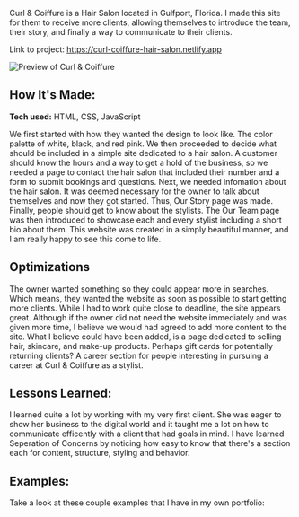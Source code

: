 Curl & Coiffure is a Hair Salon located in Gulfport, Florida. I made this site for them to receive more clients, allowing themselves to introduce the team, their story, and finally a way to communicate to their clients.

Link to project: https://curl-coiffure-hair-salon.netlify.app

![Preview of Curl & Coiffure](https://cristianroblero.netlify.app/images/fulls/curl-coiffure-hair-salon.png)

## How It's Made:

**Tech used:** HTML, CSS, JavaScript

We first started with how they wanted the design to look like. The color palette of white, black, and red pink. We then proceeded to decide what should be included in a simple site dedicated to a hair salon. A customer should know the hours and a way to get a hold of the business, so we needed a page to contact the hair salon that included their number and a form to submit bookings and questions. Next, we needed infomation about the hair salon. It was deemed necessary for the owner to talk about themselves and now they got started. Thus, Our Story page was made. Finally, people should get to know about the stylists. The Our Team page was then introduced to showcase each and every stylist including a short bio about them. This website was created in a simply beautiful manner, and I am really happy to see this come to life. 

## Optimizations

The owner wanted something so they could appear more in searches. Which means, they wanted the website as soon as possible to start getting more clients. While I had to work quite close to deadline, the site appears great. Although if the owner did not need the website immediately and was given more time, I believe we would had agreed to add more content to the site. What I believe could have been added, is a page dedicated to selling hair, skincare, and make-up products. Perhaps gift cards for potentially returning clients? A career section for people interesting in pursuing a career at Curl & Coiffure as a stylist.

## Lessons Learned:

I learned quite a lot by working with my very first client. She was eager to show her business to the digital world and it taught me a lot on how to communicate efficently with a client that had goals in mind. I have learned Seperation of Concerns by noticing how easy to know that there's a section each for content, structure, styling and behavior.

## Examples:
Take a look at these couple examples that I have in my own portfolio:

